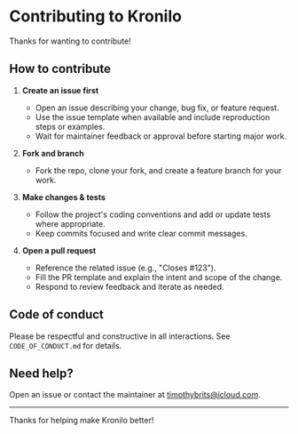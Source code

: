 # Contributing to Kronilo

Thanks for wanting to contribute!

## How to contribute

1. **Create an issue first**

   - Open an issue describing your change, bug fix, or feature request.
   - Use the issue template when available and include reproduction steps or examples.
   - Wait for maintainer feedback or approval before starting major work.

2. **Fork and branch**

   - Fork the repo, clone your fork, and create a feature branch for your work.

3. **Make changes & tests**

   - Follow the project's coding conventions and add or update tests where appropriate.
   - Keep commits focused and write clear commit messages.

4. **Open a pull request**

   - Reference the related issue (e.g., "Closes #123").
   - Fill the PR template and explain the intent and scope of the change.
   - Respond to review feedback and iterate as needed.

## Code of conduct

Please be respectful and constructive in all interactions. See `CODE_OF_CONDUCT.md` for details.

## Need help?

Open an issue or contact the maintainer at timothybrits@icloud.com.

---

Thanks for helping make Kronilo better!
